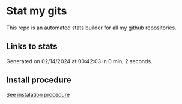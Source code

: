# Stat my gits

This repo is an automated stats builder for all my github repositories.

## Links to stats


Generated on 02/14/2024 at 00:42:03 in 0 min, 2 seconds.

## Install procedure

[See instalation procedure](./src/install.md)
